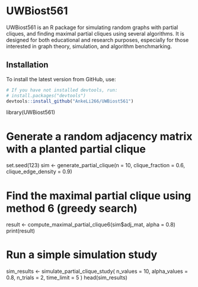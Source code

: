 # UWBiost561

UWBiost561 is an R package for simulating random graphs with partial cliques, and finding maximal partial cliques using several algorithms. It is designed for both educational and research purposes, especially for those interested in graph theory, simulation, and algorithm benchmarking.

## Installation

To install the latest version from GitHub, use:

```r
# If you have not installed devtools, run:
# install.packages("devtools")
devtools::install_github("AnkeLi266/UWBiost561")
```


library(UWBiost561)

# Generate a random adjacency matrix with a planted partial clique
set.seed(123)
sim <- generate_partial_clique(n = 10, clique_fraction = 0.6, clique_edge_density = 0.9)

# Find the maximal partial clique using method 6 (greedy search)
result <- compute_maximal_partial_clique6(sim$adj_mat, alpha = 0.8)
print(result)

# Run a simple simulation study
sim_results <- simulate_partial_clique_study(
  n_values = 10,
  alpha_values = 0.8,
  n_trials = 2,
  time_limit = 5
)
head(sim_results)
